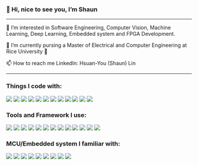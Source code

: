 ### 👋 Hi, nice to see you, I’m Shaun
-----------------------------------------------------------------------------------------------
 👀 I’m interested in Software Engineering, Computer Vision, Machine Learning, Deep Learning, Embedded system and FPGA Development.
 
 📖 I’m currently pursing a Master of Electrical and Computer Engineering at Rice University 🦉
 
 📫 How to reach me LinkedIn: Hsuan-You (Shaun) Lin
 
-----------------------------------------------------------------------------------------------
### Things I code with:
![](https://img.shields.io/badge/-Python-orange)
![](https://img.shields.io/badge/-Swift-%23EC7063)
![](https://img.shields.io/badge/-C%20%2F%20C%2B%2B-green)
![](https://img.shields.io/badge/-Java-red)
![](https://img.shields.io/badge/-MATLAB-blue)
![](https://img.shields.io/badge/-Simulink-%234DB6AC)
![](https://img.shields.io/badge/-PLC-lightgrey)
![](https://img.shields.io/badge/-Unity%20C%23-%2334495E%20)
![](https://img.shields.io/badge/-Grasshopper-%23808B96%20)
![](https://img.shields.io/badge/-React-orange)
![](https://img.shields.io/badge/-Flutter-blue)
![](https://img.shields.io/badge/-Verilog-red)

### Tools and Framework I use:
![](https://img.shields.io/badge/-Vitis%20HLS-red)
![](https://img.shields.io/badge/-Vivado-%23B7950B%20)
![](https://img.shields.io/badge/-Quartus-%231976D2%20)
![](https://img.shields.io/badge/-Xcode-%235499C7)
![](https://img.shields.io/badge/-Spring%20Boot-green)
![](https://img.shields.io/badge/-Firebase-%23D35400%20)
![](https://img.shields.io/badge/-Arduino%20IDE-%2316A085)
![](https://img.shields.io/badge/-Altium%20Designer-yellow)
![](https://img.shields.io/badge/-Eagle-orange)
![](https://img.shields.io/badge/-Unity-%2334495E%20)
![](https://img.shields.io/badge/-Rhino-%23808B96%20)
![](https://img.shields.io/badge/-3ds%20Max-%2345B39D)
![](https://img.shields.io/badge/-Fusion%20360-orange)

### MCU/Embedded system I familiar with:
![](https://img.shields.io/badge/-Xilinx%20Zynq%20--%20Zedboard-%23990000%20)
![](https://img.shields.io/badge/-Intel%20MCS--51-%231E88E5%20)
![](https://img.shields.io/badge/-Atmel%20FPGA-%231976D2%20)
![](https://img.shields.io/badge/-Nvidia%20Jetson%20Series-%237CB342)
![](https://img.shields.io/badge/-NodeMCU-%23283747)
![](https://img.shields.io/badge/-Linkit%20Smart%207688-%23339900)
![](https://img.shields.io/badge/-Arduino%20boards-%2300897B%20)
![](https://img.shields.io/badge/-Raspberry%20Pi-%23AD1457)
![](https://img.shields.io/badge/-Nordic%20nRF52%2F53%20Series-blue)
